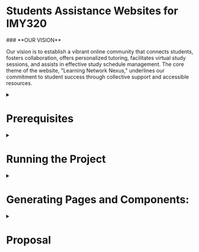 <h1>Students Assistance Websites for IMY320</h1>
### **OUR VISION**

  Our vision is to establish a vibrant online community that connects students, fosters collaboration, offers personalized tutoring, facilitates virtual study sessions, and assists in effective study schedule management. The core theme of the website, "Learning Network Nexus," underlines our commitment to student success through collective support and accessible resources.

<details>
  <summary><h1>Prerequisites</h1></summary>
  <div class="content">
    <!-- Your content goes here -->
    Instructions for setting up and running the project:

**Prerequisites:**

1. **Download Git:** Get Git from [https://git-scm.com/downloads](https://git-scm.com/downloads).
2. **Clone the Repository:** Clone the project repository using the following URL: [https://github.com/ThaboLetsoalo/IMY320_BOTTLE_OF_BREAD](https://github.com/ThaboLetsoalo/IMY320_BOTTLE_OF_BREAD).
3. **Install Node.js:** Download and install Node.js from [https://nodejs.org/en/download](https://nodejs.org/en/download).
4. **Install Angular:** Open your command prompt and run the following command to install Angular CLI globally:

   ```shell
   npm install -g @angular/cli
   ```
5. **Install Ionic:** Install the Ionic CLI globally with the following command:

   ```shell
   npm install -g @ionic/cli
   ```
6. **Install Yarn:** Install Yarn globally by running:

   ```shell
   npm install -g yarn
   ```

</div>
</details>




<details>
<summary><h1>Running the Project</h1></summary>
  <div class="content">

1. **Install Dependencies:** In your project's root directory(BOB), install project dependencies using Yarn:

   ```shell
   yarn
   ```
2. **Run the Project:** Navigate to the project's root directory(BOB) and execute the following command:

   ```shell
   ng serve
   ```

After a successful build, open your web browser and enter the following URL:

   [http://localhost:4200](http://localhost:4200)

</div>
</details>



<details>
  <summary><h1>Generating Pages and Components:</h1></summary>
  <div class="content">
   To generate pages and components, use the following commands:


- **Generate Pages:** Create a new page by running the command:

  ```shell
  ionic generate page <page_directory & name>
  ```
- **Generate Components:** Generate a new component with the command:

  ```shell
  ionic generate component <component_directory & name>
  ```

**File Names and Their Purposes:**

- **.module.ts:** This file serves as a module file, allowing the grouping of similar components. It handles importing and exporting of modules.
- **.html:** This file contains your markup, where you define the presentation logic of your application.
- **.scss:** Use this file for styling your components and pages.
- **.ts:** This file holds the Angular logic, including component classes, variables, and functions.
  </div>

</details>


<details>
  <summary> <h1>Proposal<h1></summary>
  <div class="content">
 
**#OUR TEAM**

* **Tinashe Austin.**
* **Risenga Sono.**
* **Thabo Letsoalo.**
* **Mduduzi Sibiya.**
* **Netshifhefhe Unarine.**

# INTRODUCTION

  In today's dynamic educational landscape, the demand for a comprehensive and user-friendly platform that empowers students has never been more critical. This proposal outlines the creation of a student assistance website that goes beyond traditional study materials.

### **OUR VISION**

  Our vision is to establish a vibrant online community that connects students, fosters collaboration, offers personalized tutoring, facilitates virtual study sessions, and assists in effective study schedule management. The core theme of the website, "Learning Network Nexus," underlines our commitment to student success through collective support and accessible resources.

# MARKET RESEARCH OVERVIEW

  In guidance for this initiative, sizable marketplace research was conducted. This evaluation involved careful evaluation of current educational structures and scholar support web sites, including Khan Academy, Coursera, and StudyBlue. By figuring out user alternatives, layout trends, and important functions, we've got distilled valuable insights that guide our challenge's direction. Additionally, a survey was administered to University of Pretoria students, soliciting insights into their support requirements, 20 random students doing various courses filled our survey. The data gathered from this survey played a pivotal role in shaping the project's approach and identifying the 5 functional requirements.

# FUNCTIONAL REQUIREMENTS AND JUSTIFICATION

1. Availability of online video tutorials and study resources
2. Academic support by means of study groups and peer collaborations
3. Assistance from alumni on a specific module student is struggling on
4. Collaboration amongst students whereby they can form study groups
5. Collaboration amongst students whereby they can form study groups.

# 1st & 2nd FUNCTIONAL REQUIREMENT

  ![1691954077876](image/README/1691954077876.png)

  Our First functional requirement is The availability of online video tutorials and study resources, These received 70% and 65% in terms of how students prefer to seek academic help and support, thus this will be a feature supported on our Website.

  Our second functional requirement is based on the fact that 65% of students seek academic support by means of study groups and peer collaborations hence we included it as a requirement.

# 3rd FUNCTIONAL REQUIREMENT

  ![1691954098736](image/README/1691954098736.png)            ![1691954213125](image/README/1691954213125.png)

  Our third functional requirement is based on 75% of the students responding yes to receiving help from alumni students who have excelled in the modules they require help with and 25% said maybe, due to no student responding No and a higher percentage of Yes, access to online tutors with reputable results in the modules they wish to tutor would be a functional requirement.

# 4th FUNCTIONAL REQUIREMENT

  ![1691954247233](image/README/1691954247233.png)

  Because 70% of students want to participate in study groups, we have incorporated a dashboard as part of the functional requirements to track progress, schedule meetings, and view progress on quizzes.

# 5th FUNCTIONAL REQUIREMENT

  Our fifth functional requirement is based on 85% of students responding that they would want problem-solving practice exercises so our website will support this as well by providing access to practice material and exercises.

# EXISTING PRODUCTS

  To Guide the ideation process we looked at a few existing websites with similar themes and ideas, we also looked at other websites that contain elements we thought would be great to incorporate in the design.

# KHAN ACADEMY

1. **Engaging and Comprehensive Content.**
   Engaging content captures and maintains the attention of students, making the learning experience enjoyable and effective. Comprehensive content covers a wide range of topics, ensuring that students can find the help they need.

   Importance : if the content is dull or incomplete, students will lose interest quickly, leading to limited learning outcomes. By offering a wide variety of engaging and comprehensive materials, students are more likely to stay motivated and achieve better results.
2. **Adaptive Learning Technology.**

   Adaptive learning tailors the educational experience to the individual student's level, pace, and learning style. This personalization improves comprehension and retention.

   Importance : Not all students learn at the same pace or in the same way. Adaptive learning ensures that each student gets a customized learning path, making the experience more effective and efficient. It addresses the diverse needs of learners, enhancing overall satisfaction.
3. **User-Friendly Interface.**

   A user-friendly interface enhances accessibility and ease of use. It reduces frustration and allows students to focus on learning rather than struggling with navigation.

   Importance : A confusing or complex interface can discourage students from using the website. A simple, intuitive design with clear navigation ensures that students can quickly find the resources they need. A responsive layout makes the website accessible on different devices, catering to the preferences and convenience of the users.

# KHAN ACADEMY(PICTURES)

  ![1691954317737](image/README/1691954317737.png)

  ![1691954332754](image/README/1691954332754.png)

# COURSERA

1. **Diverse Course Offerings:**

   Coursera provides a wide range of courses across various subjects, levels, and institutions. This diversity caters to different interests and learning needs.

   Importance : A diverse selection of courses ensures that students can find help for a multitude of topics. When creating a student help website, offering a variety of resources allows you to attract a broader audience, catering to the diverse interests and academic requirements of students.
2. **Verified Certificates and Recognized Institutions:**

   Coursera partners with reputable universities and institutions, offering verified certificates upon course completion. This adds credibility and recognition to the learning experience.

   Importance : Collaboration with respected institutions and providing verifiable certificates can enhance the reputation of your student help website. It builds trust among users, validating the quality of the content and the skills acquired, which can be valuable for learners' resumes.
3. **Structured Learning Paths:**

   Coursera often offers courses in series, allowing students to follow structured learning paths and earn specialization certificates.

   Importance : Providing structured learning paths can help guide students through their academic journey. By organizing resources in a logical sequence or offering specialized tracks, your website can help students navigate their learning more effectively, leading to better understanding and skill development.

# COURSER (PICTURES)

  ![1691954378448](image/README/1691954378448.png)

  ![1691954392105](image/README/1691954392105.png)

  ![1691954403896](image/README/1691954403896.png)

# CHEGG/STUDYBLUE

1. **Engaging and Comprehensive Content:**

   StudyBlue allows students to create and share digital flashcards, quizzes, and study guides, making learning more interactive and engaging.

   Importance: Interactive study materials can be a fantastic way to engage students. On your student help website, incorporating interactive elements like quizzes, flashcards, and collaborative study guides can enhance the learning experience, making it more enjoyable and effective.
2. **Adaptive Learning Technology:**

   StudyBlue facilitates collaboration among students by allowing them to share study materials and collaborate on content creation.

   Importance: Fostering a sense of community and collaboration can be essential for a student help website. Creating features that allow students to share their own study materials, discuss topics, and work together on challenging problems can create a supportive and engaging environment.
3. **Mobile Accessibility:**

   StudyBlue has a mobile app, enabling students to access study materials on the go.

   Importance: Mobile accessibility is crucial in today's digital landscape. Ensuring that your student help website is mobile-friendly or has a dedicated app can significantly expand your reach and cater to the convenience of students who often use their smartphones or tablets for learning.

# CHEGG(PICTURES)

  ![1691954440313](image/README/1691954440313.png)

  ![1691954452905](image/README/1691954452905.png)

# COLOUR CHOICES

  The blue and green color combination is often used in a complementary manner, creating a sense of openness and informality while maintaining a level of seriousness. This blend of colors brings a peaceful harmony that adds a subtle dynamic quality, working together effectively. When aiming to capture learners' attention, this color pairing is useful because it presents serious educational content or services in a more fun and inviting manner, making the overall visual experience less monotonous. To optimize this color scheme on an educational website, it's important to ensure sufficient contrast between the blue and green hues. Source Reference: Verpex Blog, "Best Color Combinations for Educational Websites" (URL: https://verpex.com/blog/website-tips/best-color-combinations-for-educational-websites)

1. Backgrounds: We Opted for a softer, light shade for the background, allowing content to stand out against the soothing backdrop. A pale blue or mint green (#B0E0E6) provides a gentle and inviting canvas.
2. Buttons & Text Links: Utilize a slightly darker or more vibrant shade for buttons and text links, creating a visually appealing contrast that draws learners' attention. A deeper blue or forest green (#006699) can add a touch of seriousness and ensure essential elements are noticed.
3. Lively Green: A shade that conveys energy and freshness while harmonizing with the serene blue background for accents.

# LAYOUT OF THE PAGES

#### General Layout of Pages

  Research shows humans process visuals 60,000 times faster than text, retaining 80% of what they see. Hence, balancing visual and written content is crucial for our website. (﻿Marc Avila 2020).

  To minimize user frustration and improve engagement, we will prioritize important information upfront. This reduces the risk of users leaving due to difficulty finding desired information. (Marc Avila 2020).

  To ensure readability for all users, we will use neat fonts and avoid using light font colors on light backgrounds or pale fonts on dark backgrounds. ﻿(Mike St. Jean 2020).

#### Layout for specific pages

##### Home Page

  Provides a comprehensive overview of its features, including captivating images and engaging elements that highlight study materials, collaboration, tutors, group/course management, and practice resources.

##### Study Materials Page

  Offers access to resources like notes and organizes them effectively, and implements a search bar for easy navigation and finding materials for students.

##### Study groups Page

  Has tools for group management, enabling users to create and manage study groups, as well as search for available groups. Will also have a discussion tab for the group members.

##### Alumni/Tutor Page

  This page will list reputable tutors, will include profiles of the tutors including their qualifications, expertise, and reviews from students. It should also provide an easy way for students to contact or book sessions with the tutors.

##### Support & Help Page

  Assists the user with common problems and also has a form that the user can submit to tell us their issue.

# NAVIGATION

#### Navigation Between Pages

  We intend to incorporate a sticky navigation bar on all pages of our website. This feature will ensure that users can effortlessly navigate to different pages, regardless of their scrolling depth on the current page. (﻿Anadia 2019).

# SITE STRUCTURE AND INTEGRATION

  The structure of the website emphasizes clarity and logic. A user-friendly navigation menu guides visitors seamlessly through different sections, ensuring intuitive navigation. Moreover, integration with popular video conferencing and scheduling tools amplifies the effectiveness of virtual study sessions and scheduling features.

# WIREFRAME

#### [figma link to wireframe HERE](https://www.figma.com/proto/7h4kzVZITacGqXVJksqce3/Untitled?page-id=0%3A1&type=design&node-id=75-3&viewport=-492%2C-288%2C0.21&t=ak7vSt8gYciMJvev-1&scaling=scale-down&starting-point-node-id=75%3A3&mode=design)

1. Home Page:

   - Welcome message and overview of the platform.
   - Navigation menu for different sections.
2. Study Materials Page:

   - Categories for study materials (e.g., notes, exam papers, resources).
   - Thumbnails and links to specific study materials within each category.
3. Tutors/Alumni Profiles Page:

   - List of profiles with photos and short descriptions.
   - Option to click on a profile to view more details and contact information.
4. Online Video Tutorials/Tutorials Page:

   - List of available video tutorials or written tutorials.
   - Thumbnails and titles for each tutorial, along with a brief description.
   - Links to view the tutorials.
5. Virtual Study Tiles/Group Study Page:

   - Option to create or join virtual study groups or sessions.
   - Information about ongoing or upcoming study groups.
   - Links to enter virtual study sessions.
6. Support and Help Page:

   - Information on how to get support or assistance.
   - Contact details, FAQs, and troubleshooting guides.
7. Calendar and Scheduling Page:

   - Calendar displaying important dates, events, and study sessions.
   - Option to schedule one-on-one or group study sessions.
   - Ability to set reminders and notifications.
8. Authentication and User Profiles:

   - Login/Registration page for users to create accounts or log in.
   - User profiles with personal details, profile picture, and study preferences.
   - Settings to manage account preferences and notifications.
9. Dashboard/Personalized Homepage:

   - Personalized overview of upcoming study sessions, calendar events, and notifications.
   - Quick access to frequently used features like study materials, tutorials, and study groups.

# PERSONA AND USER JOURNEY

  At the heart of our project is "Naledi," an embodiment of a college student's aspirations. As Naledi navigates through the homepage, she discovers various sections, including study materials, tutor profiles, and virtual study sessions. She engages with resources and tutors, attends virtual study sessions, and manages her study schedule efficiently with calendar features. If challenges arise, Naledi promptly accesses the "Support and Help" page. The personalized dashboard ensures a seamless overview of upcoming events and essential features.

# REFERENCE

  Avila, M. (2020, JANUARY, 05). Designing a Successful Education Website. https://www.3mediaweb.com/blog/designing-a-successful-education-website/..).

  Jean, M. S. ((2020, MAY, 05). How to Design an ADA Compliant Website [FREE Checklist]. https://www.3mediaweb.com/blog/7-steps-to-make-sure-your-website-is-ada-compliant/.

  Anadea. (2019, April 4). Sticky Navigation: Is it Worth It? https://anadea.info/blog/sticky-navigation-is-i.

</div>
</details>
